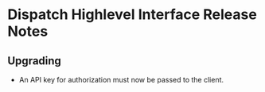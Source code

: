 # Dispatch Highlevel Interface Release Notes

## Upgrading

* An API key for authorization must now be passed to the client.
